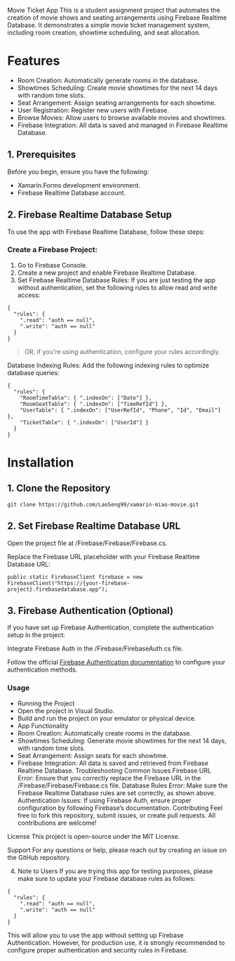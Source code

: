 Movie Ticket App
This is a student assignment project that automates the creation of movie shows and seating arrangements using Firebase Realtime Database. It demonstrates a simple movie ticket management system, including room creation, showtime scheduling, and seat allocation.

# Features
- Room Creation: Automatically generate rooms in the database.
- Showtimes Scheduling: Create movie showtimes for the next 14 days with random time slots.
- Seat Arrangement: Assign seating arrangements for each showtime.
- User Registration: Register new users with Firebase.
- Browse Movies: Allow users to browse available movies and showtimes.
- Firebase Integration: All data is saved and managed in Firebase Realtime Database.

## 1. Prerequisites
Before you begin, ensure you have the following:
- Xamarin.Forms development environment.
- Firebase Realtime Database account.
  
## 2. Firebase Realtime Database Setup
To use the app with Firebase Realtime Database, follow these steps:

### Create a Firebase Project:
1. Go to Firebase Console.
2. Create a new project and enable Firebase Realtime Database.
3. Set Firebase Realtime Database Rules: If you are just testing the app without authentication, set the following rules to allow read and write access:

```
{
  "rules": {
    ".read": "auth == null",
    ".write": "auth == null"
  }
}
```
> OR, if you're using authentication, configure your rules accordingly.

Database Indexing Rules: Add the following indexing rules to optimize database queries:
```
{
  "rules": {
    "RoomTimeTable": { ".indexOn": ["Date"] },
    "RoomSeatTable": { ".indexOn": ["TimeRefId"] },
    "UserTable": { ".indexOn": ["UserRefId", "Phone", "Id", "Email"] },
    "TicketTable": { ".indexOn": ["UserId"] }
  }
}
```

# Installation
## 1. Clone the Repository
```
git clone https://github.com/LaoSeng99/xamarin-miao-movie.git
```
## 2. Set Firebase Realtime Database URL
Open the project file at /Firebase/Firebase/Firebase.cs.

Replace the Firebase URL placeholder with your Firebase Realtime Database URL:
```
public static FirebaseClient firebase = new FirebaseClient("https://{your-firebase-project}.firebasedatabase.app");
```

## 3. Firebase Authentication (Optional)
If you have set up Firebase Authentication, complete the authentication setup in the project:

Integrate Firebase Auth in the /Firebase/FirebaseAuth.cs file.

Follow the official [Firebase Authentication documentation](https://firebase.google.com/docs/auth) to configure your authentication methods.

### Usage
- Running the Project
- Open the project in Visual Studio.
- Build and run the project on your emulator or physical device.
- App Functionality
- Room Creation: Automatically create rooms in the database.
- Showtimes Scheduling: Generate movie showtimes for the next 14 days, with random time slots.
- Seat Arrangement: Assign seats for each showtime.
- Firebase Integration: All data is saved and retrieved from Firebase Realtime Database.
Troubleshooting
Common Issues
Firebase URL Error: Ensure that you correctly replace the Firebase URL in the /Firebase/Firebase/Firebase.cs file.
Database Rules Error: Make sure the Firebase Realtime Database rules are set correctly, as shown above.
Authentication Issues: If using Firebase Auth, ensure proper configuration by following Firebase’s documentation.
Contributing
Feel free to fork this repository, submit issues, or create pull requests. All contributions are welcome!

License
This project is open-source under the MIT License.

Support
For any questions or help, please reach out by creating an issue on the GitHub repository.

4. Note to Users
If you are trying this app for testing purposes, please make sure to update your Firebase database rules as follows:

```
{
  "rules": {
    ".read": "auth == null",
    ".write": "auth == null"
  }
}
```

This will allow you to use the app without setting up Firebase Authentication. However, for production use, it is strongly recommended to configure proper authentication and security rules in Firebase.
